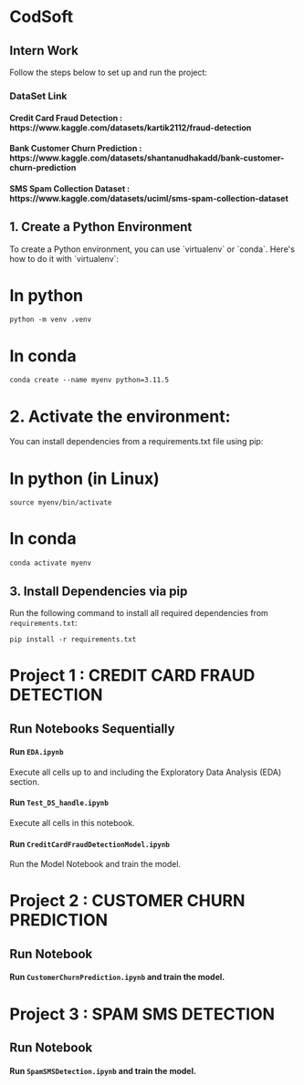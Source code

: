 # CodSoft
## Intern Work 

<p>Follow the steps below to set up and run the project:</p>

<h3> DataSet Link </h3>
<h4>Credit Card Fraud Detection : <link> https://www.kaggle.com/datasets/kartik2112/fraud-detection </link></h4>
<h4>Bank Customer Churn Prediction : <link> https://www.kaggle.com/datasets/shantanudhakadd/bank-customer-churn-prediction </link></h4>
<h4>SMS Spam Collection Dataset : <link> https://www.kaggle.com/datasets/uciml/sms-spam-collection-dataset </link></h4>

## 1. Create a Python Environment

<p>To create a Python environment, you can use `virtualenv` or `conda`. Here's how to do it with `virtualenv`:</p>

# In python 
<pre><code>python -m venv .venv</code></pre>

# In conda 
<pre><code>conda create --name myenv python=3.11.5</code></pre>

# 2. Activate the environment:

<p>You can install dependencies from a requirements.txt file using pip:</p>

# In python (in Linux)
<pre><code>source myenv/bin/activate</code></pre>

# In conda 
<pre><code>conda activate myenv</code></pre>

## 3. Install Dependencies via pip
<p>Run the following command to install all required dependencies from <code>requirements.txt</code>:</p>
<pre><code>pip install -r requirements.txt</code></pre>

<h1> Project 1 : <b>CREDIT CARD FRAUD DETECTION</b></h1>

## Run Notebooks Sequentially
<h4>Run <code>EDA.ipynb</code></h4>
<p>Execute all cells up to and including the Exploratory Data Analysis (EDA) section.</p>
<h4>Run <code>Test_DS_handle.ipynb</code></h4>
<p>Execute all cells in this notebook.</p>
<h4>Run <code>CreditCardFraudDetectionModel.ipynb</code></h4>
<p>Run the Model Notebook and train the model.</p>

<h1> Project 2 : <b>CUSTOMER CHURN PREDICTION</b></h1>

## Run Notebook
<h4>Run <code>CustomerChurnPrediction.ipynb</code> and train the model.</h4>

<h1> Project 3 : <b>SPAM SMS DETECTION</b></h1>

## Run Notebook 
<h4>Run <code>SpamSMSDetection.ipynb</code> and train the model. </h4>
